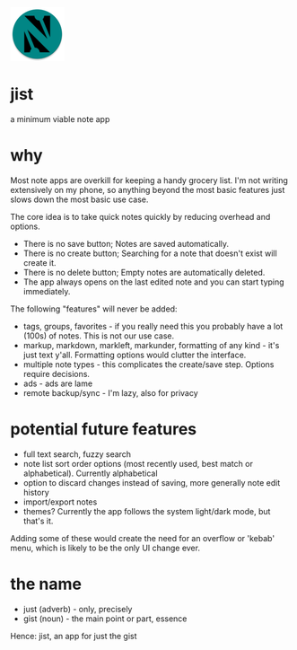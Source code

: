 ![jist icon](app/src/debug/res/mipmap-xhdpi/ic_launcher_round.png)

# jist
a minimum viable note app

# why
Most note apps are overkill for keeping a handy grocery list.
I'm not writing extensively on my phone, so anything beyond the most basic features just slows down the most basic use case.

The core idea is to take quick notes quickly by reducing overhead and options.
* There is no save button; Notes are saved automatically.
* There is no create button; Searching for a note that doesn't exist will create it.
* There is no delete button; Empty notes are automatically deleted.
* The app always opens on the last edited note and you can start typing immediately.

The following "features" will never be added:
* tags, groups, favorites - if you really need this you probably have a lot (100s) of notes. This is not our use case.
* markup, markdown, markleft, markunder, formatting of any kind - it's just text y'all. Formatting options would clutter the interface.
* multiple note types - this complicates the create/save step. Options require decisions.
* ads - ads are lame
* remote backup/sync - I'm lazy, also for privacy

# potential future features
* full text search, fuzzy search
* note list sort order options (most recently used, best match or alphabetical). Currently alphabetical
* option to discard changes instead of saving, more generally note edit history
* import/export notes
* themes? Currently the app follows the system light/dark mode, but that's it.

Adding some of these would create the need for an overflow or 'kebab' menu, which is likely to be the only UI change ever.

# the name
* just (adverb) - only, precisely
* gist (noun) - the main point or part, essence

Hence: jist, an app for just the gist
